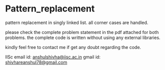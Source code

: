 # Pattern_replacement
pattern replacement in singly linked list. all corner cases are handled.

please check the complete problem statement in the pdf attached for both problems.
the complete code is written without using any external libraries. 


kindly feel free to contact me if get any doubt regarding the code.

IISc email id: anshulshivha@iisc.ac.in
gmail id: shivhareanshul78@gmail.com
